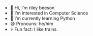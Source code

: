 - 👋 Hi, I’m riley beeson
- 👀 I’m interested in Computer Science
- 🌱 I’m currently learning Python
- 😄 Pronouns: he/him
- ⚡ Fun fact: I like trains.
